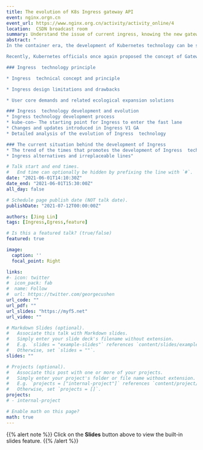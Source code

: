 ```yaml
---
title: The evolution of K8s Ingress gateway API
event: nginx.orgn.cn
event_url: https://www.nginx.org.cn/activity/activity_online/4
location:  CSDN broadcast room
summary: Understand the issue of current ingress, knowing the new gateway API for ingress
abstract: "
In the container era, the development of Kubernetes technology can be said to be changing with each passing day, and the development of ingress technology, which is strongly related to Nginx, has also undergone major changes.

Recently, Kubernetes officials once again proposed the concept of Gateway API , which coincides with the technical products created by N itself. In order to further enhance developers' understanding of Ingress API technology and accelerate the application of k8s , this online event will focus on the evolution of Ingress technology and analyze the logic and design principles behind the technology ecology.

### Ingress  technology principle

* Ingress  technical concept and principle

* Ingress design limitations and drawbacks

* User core demands and related ecological expansion solutions

### Ingress  technology development and evolution
* Ingress technology development process
* kube-con— The starting point for Ingress to enter the fast lane
* Changes and updates introduced in Ingress V1 GA  
* Detailed analysis of the evolution of Ingress  technology 

### The current situation behind the development of Ingress
* The trend of the times that promotes the development of Ingress  technology
* Ingress alternatives and irreplaceable lines"

# Talk start and end times.
#   End time can optionally be hidden by prefixing the line with `#`.
date: "2021-06-01T14:10:30Z"
date_end: "2021-06-01T15:30:00Z"
all_day: false

# Schedule page publish date (NOT talk date).
publishDate: "2021-07-12T00:00:00Z"

authors: [Jing Lin]
tags: [Ingress,Egress,feature]

# Is this a featured talk? (true/false)
featured: true

image:
  caption: ''
  focal_point: Right

links:
#- icon: twitter
#  icon_pack: fab
#  name: Follow
#  url: https://twitter.com/georgecushen
url_code: ""
url_pdf: ""
url_slides: "https://myf5.net"
url_video: ""

# Markdown Slides (optional).
#   Associate this talk with Markdown slides.
#   Simply enter your slide deck's filename without extension.
#   E.g. `slides = "example-slides"` references `content/slides/example-slides.md`.
#   Otherwise, set `slides = ""`.
slides: ""

# Projects (optional).
#   Associate this post with one or more of your projects.
#   Simply enter your project's folder or file name without extension.
#   E.g. `projects = ["internal-project"]` references `content/project/deep-learning/index.md`.
#   Otherwise, set `projects = []`.
projects:
# - internal-project

# Enable math on this page?
math: true
---
```


{{% alert note %}}
Click on the **Slides** button above to view the built-in slides feature.
{{% /alert %}}

